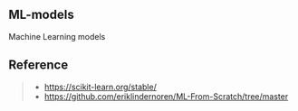 ## ML-models
Machine Learning models


## Reference
>+ https://scikit-learn.org/stable/
>+ https://github.com/eriklindernoren/ML-From-Scratch/tree/master